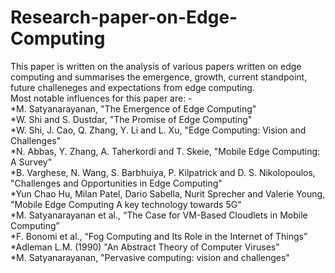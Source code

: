 # Research-paper-on-Edge-Computing
This paper is written on the analysis of various papers written on edge computing and summarises the emergence, growth, current standpoint, future challeneges and expectations from edge computing.  
Most notable influences for this paper are: -  
*M. Satyanarayanan, "The Emergence of Edge Computing"  
*W. Shi and S. Dustdar, "The Promise of Edge Computing"  
*W. Shi, J. Cao, Q. Zhang, Y. Li and L. Xu, "Edge Computing: Vision and Challenges"  
*N. Abbas, Y. Zhang, A. Taherkordi and T. Skeie, "Mobile Edge Computing: A Survey"  
*B. Varghese, N. Wang, S. Barbhuiya, P. Kilpatrick and D. S. Nikolopoulos, "Challenges and Opportunities in Edge Computing"  
*Yun Chao Hu, Milan Patel, Dario Sabella, Nurit Sprecher and Valerie Young, "Mobile Edge Computing A key technology towards 5G"  
*M. Satyanarayanan et al., “The Case for VM-Based Cloudlets in Mobile Computing”  
*F. Bonomi et al., “Fog Computing and Its Role in the Internet of Things”  
*Adleman L.M. (1990) "An Abstract Theory of Computer Viruses"  
*M. Satyanarayanan, "Pervasive computing: vision and challenges"  
